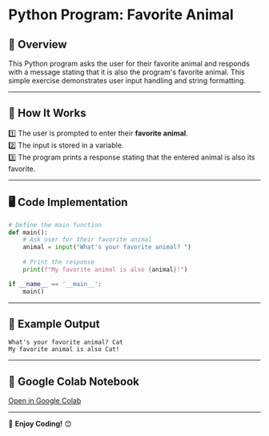 #  Python Program: Favorite Animal

## 📝 Overview
This Python program asks the user for their favorite animal and responds with a message stating that it is also the program's favorite animal. This simple exercise demonstrates user input handling and string formatting.

---

## 🔧 How It Works
1️⃣ The user is prompted to enter their **favorite animal**.  
2️⃣ The input is stored in a variable.  
3️⃣ The program prints a response stating that the entered animal is also its favorite.  

---

## 🖥️ Code Implementation
```python
# Define the main function
def main():
    # Ask user for their favorite animal
    animal = input("What's your favorite animal? ")
    
    # Print the response
    print(f"My favorite animal is also {animal}!")

if __name__ == '__main__':
    main()
```

---

## 📌 Example Output
```
What's your favorite animal? Cat
My favorite animal is also Cat!
```

---

## 🔗 Google Colab Notebook
[Open in Google Colab](https://colab.research.google.com/drive/1Iih4PMC6WJxChFXc-ABwTz_Ebc47__kx?usp=sharing)

---

🚀 **Enjoy Coding!** 😊
